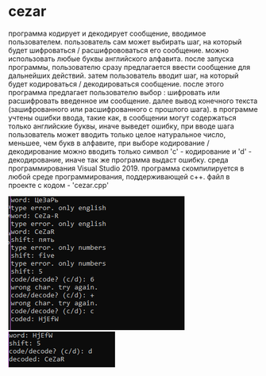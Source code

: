 # cezar
программа кодирует и декодирует сообщение, вводимое пользователем.
пользователь сам может выбирать шаг, на который будет шифроваться / расшифрововаться его сообщение.
можно использовать любые буквы английского алфавита.
после запуска программы, пользователю сразу предлагается ввести сообщение для дальнейших действий.
затем пользователь вводит шаг, на который будет кодироваться / декодироваться сообщение.
после этого программа предлагает пользователю выбор : шифровать или расшифровать введенное им сообщение.
далее вывод конечного текста (зашифрованного или расшифрованного с прошлого шага).
в программе учтены ошибки ввода, такие как, в сообщении могут содержаться только английские буквы, иначе выведет ошибку, при вводе шага пользователь может вводить только целое натуральное число, меньшее, чем букв в алфавите, при выборе кодирование / декодирование можно вводить только символ 'c' - кодирование и 'd' - декодирование, иначе так же программа выдаст ошибку.
среда программирования Visual Studio 2019.
программа скомпилируется в любой среде программирования, поддерживающей c++.
файл в проекте с кодом - 'cezar.cpp'


![alt text](1.png "показан пример шифрования с ошибками и без")
![alt text](2.png "показан пример расшифровки текста")
